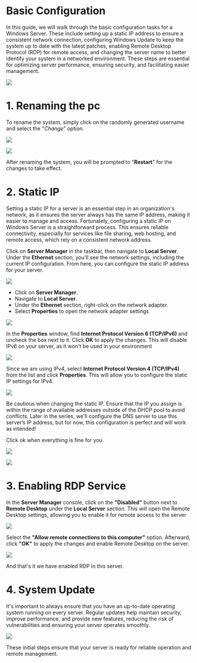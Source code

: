 # Basic Configuration

In this guide, we will walk through the basic configuration tasks for a Windows Server. These include setting up a static IP address to ensure a consistent network connection, configuring Windows Update to keep the system up to date with the latest patches, enabling Remote Desktop Protocol (RDP) for remote access, and changing the server name to better identify your system in a networked environment. These steps are essential for optimizing server performance, ensuring security, and facilitating easier management.

![](img/basic.png)
# 1. Renaming the pc

To rename the system, simply click on the randomly generated username and select the "*Change*" option.

![](img/Hostname.png)

![](img/name.png)

After renaming the system, you will be prompted to "**Restart**" for the changes to take effect.
# 2. Static IP

Setting a static IP for a server is an essential step in an organization's network, as it ensures the server always has the same IP address, making it easier to manage and access. Fortunately, configuring a static IP on Windows Server is a straightforward process. This ensures reliable connectivity, especially for services like file sharing, web hosting, and remote access, which rely on a consistent network address.

Click on **Server Manager** in the taskbar, then navigate to **Local Server**. Under the **Ethernet** section, you'll see the network settings, including the current IP configuration. From here, you can configure the static IP address for your server.

![](img/dynamic-ip.png)

- Click on **Server Manager**.
- Navigate to **Local Server**.
- Under the **Ethernet** section, right-click on the network adapter.
- Select **Properties** to open the network adapter settings

![](img/network-adapter-properties.png)

In the **Properties** window, find **Internet Protocol Version 6 (TCP/IPv6)** and uncheck the box next to it. Click **OK** to apply the changes. This will disable IPv6 on your server, as it won't be used in your environment

![](img/ipv-disable.png)

Since we are using IPv4, select **Internet Protocol Version 4 (TCP/IPv4)** from the list and click **Properties**. This will allow you to configure the static IP settings for IPv4.

![](img/ipv4.png)

Be cautious when changing the static IP. Ensure that the IP you assign is within the range of available addresses outside of the DHCP pool to avoid conflicts. Later in the series, we'll configure the DNS server to use this server’s IP address, but for now, this configuration is perfect and will work as intended!

Click ok when everything is fine for you.

![](img/static-ip.png)


![](img/static-ip-sicc.png)
# 3. Enabling RDP Service

In the **Server Manager** console, click on the **"Disabled"** button next to **Remote Desktop** under the **Local Server** section. This will open the Remote Desktop settings, allowing you to enable it for remote access to the server

![](img/rdp-disabled.png)

 Select the **"Allow remote connections to this computer"** option. Afterward, click **"OK"** to apply the changes and enable Remote Desktop on the server.

![](img/setting-rdp.png)

And that's it we have enabled RDP in this server.

# 4. System Update

It's important to always ensure that you have an up-to-date operating system running on every server. Regular updates help maintain security, improve performance, and provide new features, reducing the risk of vulnerabilities and ensuring your server operates smoothly.

![](img/windows-update.png)

These initial steps ensure that your server is ready for reliable operation and remote management.
